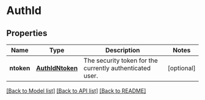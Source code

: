# AuthId

## Properties
Name | Type | Description | Notes
------------ | ------------- | ------------- | -------------
**ntoken** | [**AuthIdNtoken**](AuthIdNtoken.md) | The security token for the currently authenticated user. | [optional] 

[[Back to Model list]](../README.md#documentation-for-models) [[Back to API list]](../README.md#documentation-for-api-endpoints) [[Back to README]](../README.md)


